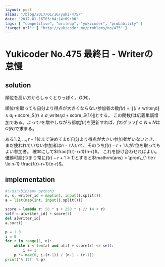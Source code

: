 ```yaml
---
layout: post
alias: "/blog/2017/01/16/yuki-475/"
date: "2017-01-16T03:04:14+09:00"
tags: [ "competitive", "writeup", "yukicoder", "probability" ]
"target_url": [ "http://yukicoder.me/problems/no/475" ]
---
```


# Yukicoder No.475 最終日 - Writerの怠慢

## solution

順位を高い方からしゃくとりっぽく。$O(N)$。

順位$r$を取っても自分より得点が大きくならない参加者の数$f(r) = \|\{ i \ne \mathrm{writer_id} \| \land a_i + \mathrm{score}\_S(r) \le a\_{\mathrm{writer_id}} + \mathrm{score}\_S(1) \}\|$とする。
この関数$f$は広義単調増加である。よって$r$を増やしながら都度$f(r)$を更新すれば、$f$のグラフ$f \subset N \times N$は$O(N)$で求まる。

ある$1, 2, \dots, r-1$位まで決めてまだ自分より得点が大きい参加者がいないとき、まだ使われていない参加者は$n-r$人いて、そのうち$f(r)-r+1$人が$r$位を取ってもよい参加者。
確率にして$\frac{f(r)-r+1}{n-r}$。
これを掛け合わせればよい。優勝可能(つまり常に$f(r)-r+1 \ge 1$)とすると$\mathrm{ans} = \prod\_{1 \le r \le n-1} \frac{f(r)-r+1}{n-r}$。

## implementation

``` python
#!/usr/bin/env python3
n, s, writer_id = map(int, input().split())
a = list(map(int, input().split()))

score = lambda r: 50 * s + 250 * s // (4 + r)
self = a[writer_id] + score(1)
del a[writer_id]
a.sort()

p = 1.0
i = 0
for r in range(1, n):
    while i < len(a) and a[i] + score(r) <= self:
        i += 1
    p *= max(0, i-(r-1)) / (n-1 - (r-1))
print('%.12f' % p)
```
